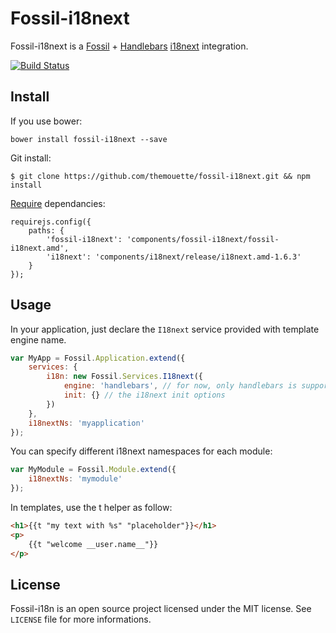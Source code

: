 Fossil-i18next
==============

Fossil-i18next is a [Fossil](https://github.com/themouette/fossil-core) +
[Handlebars](http://handlebarsjs.com/) [i18next](http://i18next.com)
integration.

[![Build
Status](https://travis-ci.org/themouette/fossil-i18next.png?branch=master)](https://travis-ci.org/themouette/fossil-i18next)

Install
-------

If you use bower:

`bower install fossil-i18next --save`

Git install:

```
$ git clone https://github.com/themouette/fossil-i18next.git && npm install
```

[Require]() dependancies:

``` !javascript
requirejs.config({
    paths: {
        'fossil-i18next': 'components/fossil-i18next/fossil-i18next.amd',
        'i18next': 'components/i18next/release/i18next.amd-1.6.3'
    }
});
```

Usage
-----

In your application, just declare the `I18next` service provided with template
engine name.

``` javascript
var MyApp = Fossil.Application.extend({
    services: {
        i18n: new Fossil.Services.I18next({
            engine: 'handlebars', // for now, only handlebars is supported
            init: {} // the i18next init options
        })
    },
    i18nextNs: 'myapplication'
});
```

You can specify different i18next namespaces for each module:

``` javascript
var MyModule = Fossil.Module.extend({
    i18nextNs: 'mymodule'
});
```

In templates, use the t helper as follow:

```html
<h1>{{t "my text with %s" "placeholder"}}</h1>
<p>
    {{t "welcome __user.name__"}}
</p>
```

License
-------

Fossil-i18n is an open source project licensed under the MIT license. See
`LICENSE` file for more informations.

